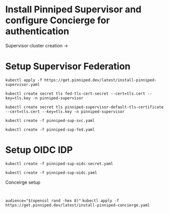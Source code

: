 # Install Pinniped Supervisor and configure Concierge for authentication

Supervisor cluster creation -> 

# Setup Supervisor Federation
`kubectl apply -f https://get.pinniped.dev/latest/install-pinniped-supervisor.yaml`

`kubectl create secret tls fed-tls-cert-secret --cert=tls.cert --key=tls.key -n pinniped-supervisor`

`kubectl create secret tls pinniped-supervisor-default-tls-certificate --cert=tls.cert --key=tls.key -n pinniped-supervisor`

`kubectl create -f pinniped-sup-svc.yaml`

`kubectl create -f pinniped-sup-fed.yaml`

# Setup OIDC IDP
`kubectl create -f pinniped-sup-oidc-secret.yaml`

`kubectl create -f pinniped-sup-oidc.yaml`

Conceirge setup 

#
`audience="$(openssl rand -hex 8)"`
`kubectl apply -f https://get.pinniped.dev/latest/install-pinniped-concierge.yaml`

